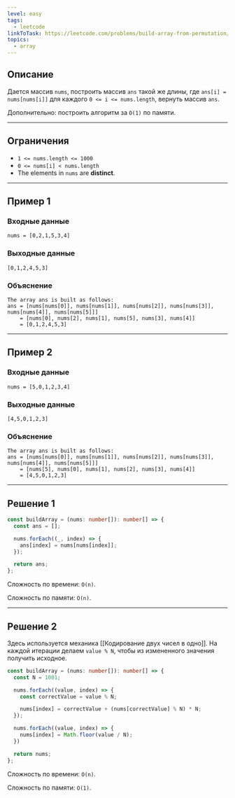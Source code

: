 ```yaml
---
level: easy
tags:
  - leetcode
linkToTask: https://leetcode.com/problems/build-array-from-permutation/description/
topics:
  - array
---
```

## Описание

Дается массив `nums`, построить массив `ans` такой же длины, где `ans[i] = nums[nums[i]]` для каждого `0 <= i <= nums.length`, вернуть массив `ans`.

Дополнительно: построить алгоритм за `O(1)` по памяти.

---
## Ограничения

- `1 <= nums.length <= 1000`
- `0 <= nums[i] < nums.length`
- The elements in `nums` are **distinct**.

---
## Пример 1

### Входные данные

```
nums = [0,2,1,5,3,4]
```
### Выходные данные

```
[0,1,2,4,5,3]
```
### Объяснение

```
The array ans is built as follows: 
ans = [nums[nums[0]], nums[nums[1]], nums[nums[2]], nums[nums[3]], nums[nums[4]], nums[nums[5]]]
    = [nums[0], nums[2], nums[1], nums[5], nums[3], nums[4]]
    = [0,1,2,4,5,3]
```

---
## Пример 2

### Входные данные

```
nums = [5,0,1,2,3,4]
```
### Выходные данные

```
[4,5,0,1,2,3]
```
### Объяснение

```
The array ans is built as follows:
ans = [nums[nums[0]], nums[nums[1]], nums[nums[2]], nums[nums[3]], nums[nums[4]], nums[nums[5]]]
    = [nums[5], nums[0], nums[1], nums[2], nums[3], nums[4]]
    = [4,5,0,1,2,3]
```

---
## Решение 1

```typescript
const buildArray = (nums: number[]): number[] => {
  const ans = [];

  nums.forEach((_, index) => {
    ans[index] = nums[nums[index]];
  });

  return ans;
};

```

Сложность по времени: `O(n)`.

Сложность по памяти: `O(n)`.

---
## Решение 2

Здесь используется механика [[Кодирование двух чисел в одно]]. На каждой итерации делаем `value % N`, чтобы из измененного значения получить исходное. 

```typescript
const buildArray = (nums: number[]): number[] => {
  const N = 1001;

  nums.forEach((value, index) => {
    const correctValue = value % N;

    nums[index] = correctValue + (nums[correctValue] % N) * N;
  });

  nums.forEach((value, index) => {
    nums[index] = Math.floor(value / N);
  })

  return nums;
};
```

Сложность по времени: `O(n)`.

Сложность по памяти: `O(1)`.
